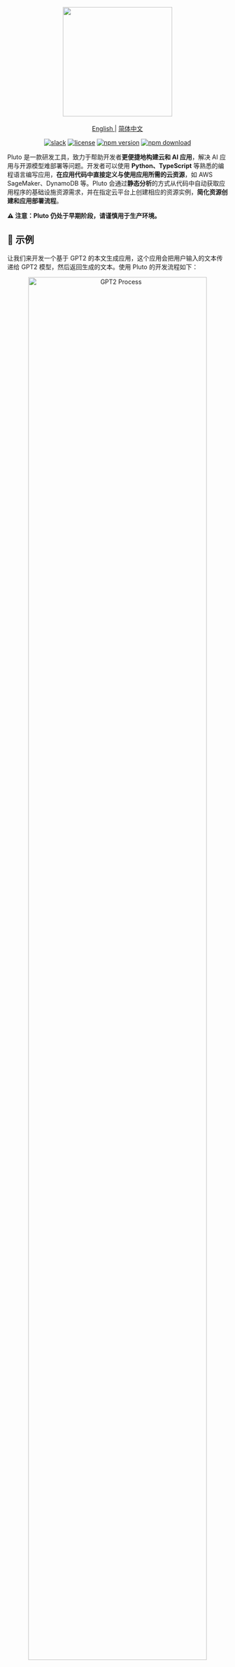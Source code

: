 <p align="center"> 
    <img src="assets/pluto-logo.png" width="250">
    <br/>
    <br/>
   <a href="./README.md"> English </a> 
   | 
   <a href="./README_zh.md"> 简体中文 </a>
</p>

<p align="center">
  <a href="https://join.slack.com/t/plutolang/shared_invite/zt-25gztklfn-xOJ~Xvl4EjKJp1Zn1NNpiw"><img alt="slack" src="https://img.shields.io/badge/Join%20Our%20Community-Slack-blue?style=flat-square"></a>
  <a href="https://github.com/pluto-lang/pluto/blob/main/LICENSE"><img alt="license" src="https://img.shields.io/github/license/pluto-lang/pluto?style=flat-square"></a>
  <a href="https://www.npmjs.com/package/@plutolang/cli"><img alt="npm version" src="https://img.shields.io/npm/v/%40plutolang%2Fcli?style=flat-square&logo=npm"></a>
  <a href="https://www.npmjs.com/package/@plutolang/cli"><img alt="npm download" src="https://img.shields.io/npm/dm/%40plutolang/cli?style=flat-square"></a>
</p>

Pluto 是一款研发工具，致力于帮助开发者**更便捷地构建云和 AI 应用**，解决 AI 应用与开源模型难部署等问题。开发者可以使用 **Python、TypeScript** 等熟悉的编程语言编写应用，**在应用代码中直接定义与使用应用所需的云资源**，如 AWS SageMaker、DynamoDB 等。Pluto 会通过**静态分析**的方式从代码中自动获取应用程序的基础设施资源需求，并在指定云平台上创建相应的资源实例，**简化资源创建和应用部署流程**。

**⚠️ 注意：Pluto 仍处于早期阶段，请谨慎用于生产环境。**

## 🌟 示例

让我们来开发一个基于 GPT2 的本文生成应用，这个应用会把用户输入的文本传递给 GPT2 模型，然后返回生成的文本。使用 Pluto 的开发流程如下：

<p align="center">
  <img src="./assets/readme-gpt2-process.png" alt="GPT2 Process" width="90%">
</p>

我们使用 AWS SageMaker 作为模型部署的平台，并使用 AWS Api Gateway 和 Lambda 来承载应用的 HTTP 服务。部署后的应用架构如右上子图 ↗️ 所示，包含两个路由处理函数，一个用于接收用户输入，调用 SageMaker 模型，返回生成的文本，另一个用于返回 SageMaker 模型的端点 URL。

左上子图 ↖️ 截取了应用代码的部分片段，完整代码可以从[这里](https://github.com/pluto-lang/pluto/tree/main/examples/gpt2-hf-sagemaker)获取。在使用 Pluto 开发时，我们只需要在 TypeScript 代码中，通过 `new SageMaker()` 创建一个对象，就可以定义一个 SageMaker 实例，然后就可以直接通过 `sagemaker.invoke()` 调用 SageMaker 模型，也可以通过 `sagemaker.endpointUrl()` 获取 SageMaker 模型的端点 URL。定义 Api Gateway 也只需要 `new Router()` 即可，而在调用 `router.get()`、`router.post()` 等函数时，传入的函数参数会被自动转换为 Lambda 函数。该应用也可以使用 Python 来实现。

编写完应用代码后，只需要执行 `pluto deploy`，Pluto 就会从应用代码中推导出应用的基础设施资源需求，并**自动创建并配置近 30 项云资源**，包括 SageMaker、Lambda、Api Gateway 等资源实例，以及触发器、IAM 角色、权限策略等资源配置。

最终，Pluto 会返回 Api Gateway 的 URL，我们可以直接访问这个 URL 来使用该应用。

**想要了解更多案例？**

- TypeScript 应用：
  - [基于 LangChain、Llama2、DynamoDB、SageMaker 的会话聊天机器人](https://github.com/pluto-lang/pluto/tree/main/examples/langchain-llama2-chatbot-sagemaker)
  - [基于 OpenAI API 的聊天机器人](https://github.com/pluto-lang/pluto/tree/main/examples/chat-bot)
  - [每日笑话 Slack 机器人](https://github.com/pluto-lang/pluto/tree/main/examples/daily-joke-slack)
- Python 应用：
  - [部署 FastAPI 应用到 AWS](https://github.com/pluto-lang/pluto/tree/main/examples/fastapi)
  - [部署 LangServe 示例应用到 AWS](https://github.com/pluto-lang/pluto/tree/main/examples/deploy-langserve-to-aws)
  - [基于 LangChain、Llama2、DynamoDB、SageMaker 的会话聊天机器人](https://github.com/pluto-lang/pluto/tree/main/examples/langchain-llama2-chatbot-sagemaker-python)

## 🚀 快速开始

<b style="color: green;">在线体验</b>：[CodeSandbox](https://codesandbox.io) 提供了线上开发环境，我们在该平台上构建了 [Python](https://codesandbox.io/p/devbox/github/pluto-lang/codesandbox/tree/main/python?file=/README_zh.md) 和 [TypeScript](https://codesandbox.io/p/devbox/github/pluto-lang/codesandbox/tree/main/typescript?file=/README_zh.md) 两种语言的 Pluto 模板应用，**可以直接在浏览器上体验**。打开项目模板后，点击右上角的 Fork 按钮就能创建你自己的工程环境，环境中已经安装 AWS CLI、Pulumi 和 Pluto 基础依赖，按照 README 即可操作使用。

<b style="color: green;">容器体验</b>：我们提供了用于应用开发的容器镜像 `plutolang/pluto:latest`，镜像中包含了 AWS CLI、Pulumi、Pluto 等基础依赖，并配置了 Node.js 20.x 和 Python 3.10 环境。如果你只希望开发 TypeScript 应用，也可以使用 `plutolang/pluto:latest-typescript` 镜像。通过以下命令就可以在容器中体验 Pluto 开发：

```shell
docker run -it --name pluto-app plutolang/pluto:latest bash
```

<b style="color: green;">本地体验</b>：如果你想在本地使用的话，请按照以下步骤配置：

### 0. 安装 Pulumi

Pluto 运行在 Node.js 环境，并使用 Pulumi 与云平台（AWS 或 K8s）进行交互，可以参考 [Pulumi 安装指南进行安装](https://www.pulumi.com/docs/install/)。

### 1. 安装 Pluto

```shell
npm install -g @plutolang/cli
```

### 2. 使用 Pluto 部署您的应用

```shell
pluto new        # 交互式地创建一个新项目，可以选择 TypeScript 或 Python
cd <project_dir> # 进入项目目录
npm install      # 下载依赖

# 如果是 Python 项目，除了 npm install，还需要安装 Python 依赖
pip install -r requirements.txt

pluto deploy     # 一键部署！
```

⚠️ **注意：**

- 如果目标平台为 AWS，Pluto 会尝试读取你的 AWS 配置文件以获取默认的 AWS Region，如果没有配置，会尝试从环境变量 `AWS_REGION` 获取。**如果两者都没有配置，Pluto 在部署时将会报错。**
- 如果目标平台为 Kubernetes，需要事先在 K8s 中安装 Knative，并关闭缩容到零的功能（因为 Pluto 尚不支持 Ingress 转发到 Knative servering，欢迎大佬来改进）。你可以根据[这篇文档](./docs/dev_guide/setup-k8s-dev-env.en.md)配置所需的 Kubernetes 环境。

详细步骤可以参考[上手指南](./docs/documentation/getting-started.zh-CN.mdx)。

> 目前，Pluto 只支持单文件。在每个处理程序函数中，支持访问处理程序函数作用域之外的字面量常量与普通函数，Python 支持直接访问作用域外的类、接口等，TypeScript 需要将类、接口封装到函数中才能访问。

## 🤯 痛点

[从这里可以了解我们为什么要做 Pluto](./docs/documentation/what-problems-pluto-aims-to-address.zh-CN.md)，简单讲，我们想解决几个你或许经常遇到的痛点。

- **上手门槛高**：开发一个云应用程序需要同时掌握业务与基础设施两种技术栈，同时又很难测试和调试，导致开发者在编写业务之外耗费了大量精力。
- **认知成本高**：目前云服务提供商提供了数百种能力选项，Kubernetes 更是有无穷尽的能力组合，普通开发者通常对云没有足够的理解与认知，难以针对自身的业务确定一个合适的架构选型。
- **编程体验差**：开发者需要维护基础设施与业务逻辑两套代码，或将基础设施配置混杂在业务代码中，导致编程体验不佳，远达不到像写一个单机程序一样简单。
- **服务商锁定**：针对特定服务提供商编程会导致最终代码的灵活性很差，当因为成本等因素需要迁移到其他云平台时，需要进行大量的代码改造才能适配新的运行环境。

## 💡 特性

- **零上手负担**：编程界面完全兼容 TypeScript、Python，支持 LangChain、LangServe、FastAPI 等绝大多数依赖库。
- **专注纯业务逻辑**：开发者只需编写业务逻辑代码，Pluto 通过静态分析自动推导出应用的基础设施需求。
- **一键上云**：CLI 提供编译、部署等基本能力，除了编码和基本配置外，一切由 Pluto 自动完成。
- **支持多种运行时环境**：基于 SDK 提供多运行时的统一抽象，让开发者不需要修改源代码，就能够在多种运行时环境之间进行迁移。

## 🔧 Pluto 是如何工作的?

<p align="center">
  <img src="./assets/pluto-arch.jpg" alt="Pluto Architecture" width="750">
</p>

整体上，Pluto 的部署过程分为**推导、生成、部署**三个阶段：

1. 推导阶段：推导器（Deducer）会从应用代码中推导出应用所需云资源及资源间依赖关系，表示为云参考架构（architecture reference, arch ref），同时还会将用户的业务代码拆分成多个业务模块，业务模块与依赖的 SDK 共同构成业务模块包（biz bundle）。
2. 生成阶段：生成器（Generator）会依据 arch ref 生成一份独立于用户代码的 IaC 代码。
3. 部署阶段：根据不同的 IaC 代码类型，Pluto 会调用相应的适配器（Adapter），进而与相应 IaC 引擎配合执行 IaC 代码，完成基础设施资源配置与应用程序部署。

其中，推导器、生成器、适配器都是可扩展的，以此来支持更多不同的编程语言、平台接入方式等，目前，Pluto 提供 [Python](https://github.com/pluto-lang/pluto/tree/main/components/deducers/python-pyright) 和 [TypeScript](https://github.com/pluto-lang/pluto/tree/main/components/deducers/static) 两种语言的推导器，以及面向 Pulumi 的[生成器](https://github.com/pluto-lang/pluto/tree/main/components/generators/static)和[适配器](https://github.com/pluto-lang/pluto/tree/main/components/adapters/pulumi)。可以在[这篇文章](./docs/documentation/how-pluto-works.zh-CN.md)中详细了解 Pluto 的工作流程。

## 🤔️ 与其他项目的不同?

Pluto 与其他产品的关键区别在于：它利用静态程序分析技术直接从应用代码中推导资源依赖，并生成独立于用户代码的基础设施代码，使得基础设施配置不侵入用户的业务逻辑，给开发者提供了无需关注基础设施配置即可部署上云的研发体验。

- 与 BaaS 产品（如 Supabase、Appwrite）相比，Pluto 帮助开发者在目标云平台上创建属于自己账户的基础设施环境，而不是提供自管组件。
- 与 PaaS 产品（如 Fly.io、render、Heroku、LeptonAI）相比，Pluto 不负责应用托管，而是通过编译生成细粒度的计算模块，并整合使用云平台提供的、丰富的原子能力，如 FaaS、GPU 实例、消息队列等，在开发者不需要编写额外配置的情况下，将应用直接部署到云平台上。
- 与脚手架工具（如 Serverless Framework、Serverless Devs）相比，Pluto 没有针对特定云厂商或框架提供应用编程框架，而是为用户提供了一致的编程界面。
- 与基于纯注释的 IfC（Infrastructure from Code）产品（如 Klotho）相比，Pluto 直接从用户代码中推导资源依赖，无需额外的注释。
- 与基于动态分析的 IfC 产品（如 Shuttle、Nitric、Winglang）相比，Pluto 通过静态程序分析获取应用的资源依赖，并生成独立于用户代码的基础设施代码，无需执行用户代码。

可以在[这篇文档](./docs/documentation/whats-different.zh-CN.md)中详细了解与其他产品的不同之处。

## 👏 参与贡献

Pluto 目前还处于早期阶段，欢迎感兴趣的人参与贡献，无论是对 Pluto 要解决的问题、提供的特性，还是代码实现有任何建议或者想法，都可以参与到社区进行共建。[项目贡献指南](./docs/dev_guide/dev_guide.en.md)。

## 🐎 路线规划

- 资源静态推导过程完整实现
  - 🚧 资源类型检查
  - ❌ local 变量转换 cloud 资源
- SDK 研发
  - 🚧 Client SDK 研发
  - 🚧 Infra SDK 研发
  - ❌ 更多资源及更多平台支持
- 引擎扩展支持
  - 🚧 Pulumi
  - ❌ Terraform
- 🚧 本地模拟测试功能

详见 [Issue 列表](https://github.com/pluto-lang/pluto/issues)

## 📊 能力矩阵

✅：表示用户可见接口均可使用  
🚧：表示用户可见接口部分可用  
❌：表示暂不支持

### TypeScript

| 资源类型  | AWS | Kubernetes | 阿里云 | 模拟环境 |
| :-------: | :-: | :--------: | :----: | :------: |
|  Router   | ✅  |     🚧     |   🚧   |    🚧    |
|   Queue   | ✅  |     ✅     |   ❌   |    ✅    |
|  KVStore  | ✅  |     ✅     |   ❌   |    ✅    |
| Function  | ✅  |     ✅     |   ✅   |    ✅    |
| Schedule  | ✅  |     ✅     |   ❌   |    ❌    |
|  Tester   | ✅  |     ❌     |   ❌   |    ✅    |
| SageMaker | ✅  |     ❌     |   ❌   |    ❌    |

### Python

| 资源类型  | AWS | Kubernetes | 阿里云 | 模拟环境 |
| :-------: | :-: | :--------: | :----: | :------: |
|  Router   | ✅  |     ❌     |   ❌   |    ❌    |
|   Queue   | ✅  |     ❌     |   ❌   |    ❌    |
|  KVStore  | ✅  |     ❌     |   ❌   |    ❌    |
| Function  | ✅  |     ❌     |   ❌   |    ❌    |
| Schedule  | ✅  |     ❌     |   ❌   |    ❌    |
|  Tester   | ❌  |     ❌     |   ❌   |    ❌    |
| SageMaker | ✅  |     ❌     |   ❌   |    ❌    |

## 💬 社区

欢迎加入我们的 [Slack](https://join.slack.com/t/plutolang/shared_invite/zt-25gztklfn-xOJ~Xvl4EjKJp1Zn1NNpiw) 社区，或者 钉钉交流群: 40015003990。
